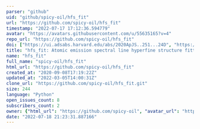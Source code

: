 ```yaml
---
parser: "github"
uid: "github/spicy-oil/hfs_fit"
url: "https://github.com/spicy-oil/hfs_fit"
timestamp: "2022-07-17 17:12:36.594779"
avatar: "https://avatars.githubusercontent.com/u/55635165?v=4"
repo_url: "https://github.com/spicy-oil/hfs_fit"
doi: ["https://ui.adsabs.harvard.edu/abs/2020ApJS..251...24D", "https://ui.adsabs.harvard.edu/abs/2021ascl.soft03002D/abstract"]
title: "hfs_fit: Atomic emission spectral line hyperfine structure fitting"
name: "hfs_fit"
full_name: "spicy-oil/hfs_fit"
html_url: "https://github.com/spicy-oil/hfs_fit"
created_at: "2020-09-08T17:19:22Z"
updated_at: "2022-03-05T14:00:31Z"
clone_url: "https://github.com/spicy-oil/hfs_fit.git"
size: 244
language: "Python"
open_issues_count: 8
subscribers_count: 2
owner: {"html_url": "https://github.com/spicy-oil", "avatar_url": "https://avatars.githubusercontent.com/u/55635165?v=4", "login": "spicy-oil", "type": "User"}
date: "2022-07-18 21:23:31.887166"
---
```

